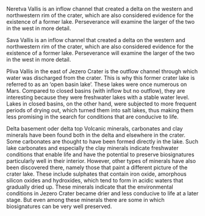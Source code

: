 Neretva Vallis is an inflow channel that created a delta on the western
and northwestern rim of the crater, which are also considered evidence for
the existence of a former lake. Perseverance will examine the larger of
the two in the west in more detail.

Sava Vallis is an inflow channel that created a delta on the western and
northwestern rim of the crater, which are also considered evidence for the
existence of a former lake. Perseverance will examine the larger of the
two in the west in more detail.

Pliva Vallis in the east of Jezero Crater is the outflow channel through
which water was discharged from the crater. This is why this former crater
lake is referred to as an ‘open basin lake’. These lakes were once
numerous on Mars. Compared to closed basins (with inflow but no outflow),
they are interesting because they were freshwater lakes with a stable
water level. Lakes in closed basins, on the other hand, were subjected to
more frequent periods of drying out, which turned them into salt lakes,
thus making them less promising in the search for conditions that are
conducive to life.

Delta basement oder delta top
Volcanic minerals, carbonates and clay minerals have been found both in
the delta and elsewhere in the crater. Some carbonates are thought to have
been formed directly in the lake. Such lake carbonates and especially the
clay minerals indicate freshwater conditions that enable life and have the
potential to preserve biosignatures particularly well in their interior.
However, other types of minerals have also been discovered there, namely
those that paint a different picture of the crater lake. These include
sulphates that contain iron oxide, amorphous silicon oxides and
hydroxides, which tend to form in acidic waters that gradually dried up.
These minerals indicate that the environmental conditions in Jezero Crater
became drier and less conducive to life at a later stage. But even among
these minerals there are some in which biosignatures can be very well
preserved.
